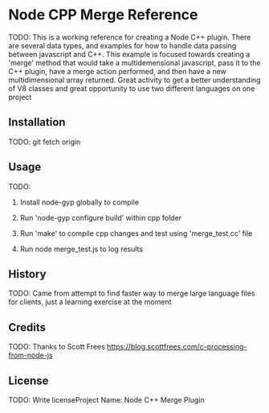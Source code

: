 
# Node CPP Merge Reference

TODO: This is a working reference for creating a Node C++ plugin. There are several data types, and examples for how to 
handle data passing between javascript and C++. This example is focused towards creating a 'merge' method
that would take a multidemensional javascript, pass it to the C++ plugin, have a merge action performed, and then have a new multidimensional 
array returned.
Great activity to get a better understanding of V8 classes and great opportunity to use two different languages on 
one project
## Installation

TODO: git fetch origin 

## Usage

TODO: 

1. Install node-gyp globally to compile 

2. Run 'node-gyp configure build' within cpp folder

3. Run 'make' to compile cpp changes and test using 'merge_test.cc' file

3. Run node merge_test.js to log results 

## History

TODO: Came from attempt to find faster way to merge large language files for clients, just a learning exercise at the moment

## Credits

TODO: Thanks to Scott Frees
https://blog.scottfrees.com/c-processing-from-node-js

## License

TODO: Write licenseProject Name: Node C++ Merge Plugin
